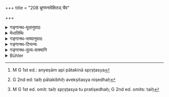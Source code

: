 +++
title = "208 भ्रूणघ्नावेक्षितञ् चैव"

+++

<details><summary>गङ्गानथ-मूलानुवादः</summary>

Nor that which has been looked at by the Brāhmaṇa-slayer, or what has been toughed by a woman in her courses, or what has been pecked by the birds, or what has been touched by a dog.—(208)
</details>

<details><summary>मेधातिथिः</summary>

भ्रूणहा **ब्रह्मघ्नस्** तेन्**आवेक्षितं** निपुणतो दृष्टम् । प्रदर्शनं चैतद् अन्येषाम् अपि पातकिनाम् । पातकिभिः स्पृष्टस्य[^२६०] तु प्रतिषेधः[^२६१] । तैः स्पृष्टस्य तु प्रतिषेधः[^२६२] स्नानविधानाद् एव सिद्धः । **उदक्या** रजस्वला, तया **स्पृष्टस्य** प्रतिषेधः, नावेक्षितस्य ।


[^२६२]:
     M G 1st ed. omit: taiḥ spṛṣṭasya tu pratiṣedhaḥ; G 2nd ed. omits: taiḥ


[^२६१]:
     G 2nd ed: taiḥ pātakibhiḥ avekṣitasya niṣedhaḥ


[^२६०]:
     M G 1st ed.: anyeṣām api pātakinā spṛṣṭasya

- <u>ननु</u> च तत्स्पर्शिनो ऽपि यावत् स्नानं वक्ष्यति, अतस् तेनैवाशुचित्वे सिद्धे कुतस् तत्स्पृष्टस्य भोजनप्राप्तिः ।

- <u>उच्यते</u> । प्रक्षाल्य तद् अन्नं भोज्यम् । अथ वा भ्रूणहग्रहणं प्रदर्शनर्थम् इत्य् उक्तम् । तत्र कश्चिन् मन्येत दिवाकीर्तिश्लोकपठितानां प्रदर्शनार्थम् इति (म्ध् ५.८४) । तथा चोद्क्यावेक्षितस्यापि प्रतिषेधः स्यात् । 

- एतेन **शुना संस्पृष्टं** व्याख्यातम् । 

- अत उक्तं पतितानाम् एवान्येषां प्रदर्शनार्थम् । तद् अत्र युक्तः पतितसूतिकेत्यादीनाम् । उदक्याग्रहणं सूतिकाया निदर्शनार्थम् । 

- **पतत्रिणा** । पतत्री पक्षी स च क्रव्यादो गृध्रवायसादिः समाचारान् न तु हंसादिः ॥ ४.२०८ ॥
</details>

<details><summary>गङ्गानथ-भाष्यानुवादः</summary>

‘*Bhrūnahā*’ is the *Brāhmaṇa-slayer*; what has been ‘*looked at*’—eagerly seen—by such a person. This is only illustrative; it indicates other sinful persons also. The prohibition of food *touched* by these persons follows from the rule that lays down the necessity of bathing on being touched by such sinners.

‘*Udakyā*’ is the woman in her courses; and what is forbidden is food
*touched*—not merely *seen*—by her.

“As a matter of fact, the Text is going to lay down the necessity of bathing on touching a woman in her courses; this alone being sufficient to indicate her impurity, how could there be any possibility of any one taking the food touched by her (that the Author should have found it necessary to forbid it)?”

Our answer to this is as follows:—\[ This prohibition was thought necessary, because \] in the first place, people might be led to eat food touched by her after having washed it; or secondly, in view of what has been said regarding the mention of the ‘*Brāhmaṇa-slayer*’ being illustrative, some one might be led to believe that this latter term is indicative of all those that are mentioned in verse 5.85; and, in that case, the prohibition would apply to the food even *seen* by the woman in her courses.

This same explanation applies to the prohibition of ‘*what has been touched by a dog*.’

It has been said that the term ‘*Brāhmaṇa-slayer*’ is indicative of other sinful outcasts also; and what are thus included are the ‘outcast,’ ‘the newly-delivered woman’ and others mentioned later on (in 5.85); and the ‘woman in her courses.’ also includes the newly-delivered woman.

‘*Patatri*’ is bird; and the birds meant are the carnivorous ones, the vulture, *etc*., and not the swan and other non-carnivorous ones; such being the usage among men.—(208)
</details>

<details><summary>गङ्गानथ-टिप्पन्यः</summary>

This verse is quoted in *Smṛtitattva* (p. 451), which explains ‘*bhrūṇaghna*’ as ‘an outcast,’—‘*udakīyā*’ as ‘the woman in her courses,’—and ‘*patatriṇavalīḍham*’ as ‘what has been eaten by the crow and other birds.’

It is quoted in *Vīramitrodaya* (Āhnika, p. 518), which explains ‘*udakīyā*’ as ‘the woman in her courses,’—‘*patatrin*’ as ‘birds,’—and ‘*avalīḍham*’ as ‘eaten’;—in *Hemādri* (Shraddha, p. 610);—in
*Prāyaścittaviveka* (p. 260);—and in *Smṛtisāroddhāra* (p. 296).
</details>

<details><summary>गङ्गानथ-तुल्य-वाक्यानि</summary>

*Gautama* (17.10-11).—‘Touched by the woman in the courses or by the
feet of birds;—seen by an abortionist, or smelt by the cow, or defiled in thought.’

*Āpastamba* (1.16.29-30).—‘Seen by the dog or by an improper person.’

*Viṣṇu* (51.17).—‘Seen by the abortionist, touched by the woman in her
courses, pecked by birds, touched by the dog, smelt by the cow.’

*Yājñavalkya* (1.167.168).—(See above.)

*Āpastamba* (1.19.1).—‘One who is intoxicated or insane or imprisoned,
the paramour living in the house of his ladylove, or one who permits his wife’s paramour to live in the house—(the food of these should he avoided).’
</details>

<details><summary>Bühler</summary>

208	Nor that at which the slayer of a learned Brahmana has looked, nor that which has been touched by a menstruating woman, nor that which has been pecked at by birds or touched by a dog,
</details>
